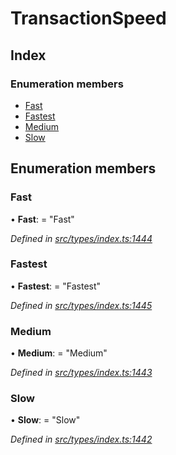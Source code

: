 # TransactionSpeed

## Index

### Enumeration members

* [Fast](../enums/_types_index_.transactionspeed.md#fast)
* [Fastest](../enums/_types_index_.transactionspeed.md#fastest)
* [Medium](../enums/_types_index_.transactionspeed.md#medium)
* [Slow](../enums/_types_index_.transactionspeed.md#slow)

## Enumeration members

### Fast

• **Fast**: = "Fast"

_Defined in_ [_src/types/index.ts:1444_](https://github.com/PolymathNetwork/polymath-sdk/blob/e8bbc1e/src/types/index.ts#L1444)

### Fastest

• **Fastest**: = "Fastest"

_Defined in_ [_src/types/index.ts:1445_](https://github.com/PolymathNetwork/polymath-sdk/blob/e8bbc1e/src/types/index.ts#L1445)

### Medium

• **Medium**: = "Medium"

_Defined in_ [_src/types/index.ts:1443_](https://github.com/PolymathNetwork/polymath-sdk/blob/e8bbc1e/src/types/index.ts#L1443)

### Slow

• **Slow**: = "Slow"

_Defined in_ [_src/types/index.ts:1442_](https://github.com/PolymathNetwork/polymath-sdk/blob/e8bbc1e/src/types/index.ts#L1442)

